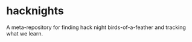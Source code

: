 # hacknights
A meta-repository for finding hack night birds-of-a-feather and tracking what we learn.
